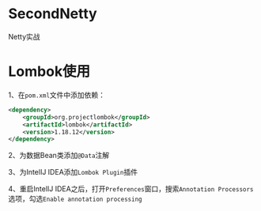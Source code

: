 # SecondNetty

Netty实战

# Lombok使用

1、在`pom.xml`文件中添加依赖：

```xml
<dependency>
    <groupId>org.projectlombok</groupId>
    <artifactId>lombok</artifactId>
    <version>1.18.12</version>
</dependency>
```

2、为数据Bean类添加`@Data`注解

3、为IntelIJ IDEA添加`Lombok Plugin`插件

4、重启IntelIJ IDEA之后，打开`Preferences`窗口，搜索`Annotation Processors`选项，勾选`Enable annotation processing`